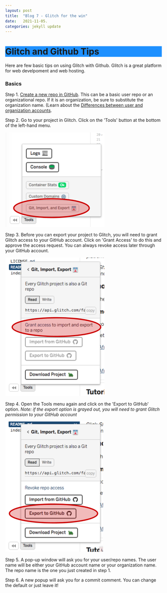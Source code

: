 ```yaml
---
layout: post
title:  "Blog 7 - Glitch for the win"
date:   2021-11-05.
categories: jekyll update
---
```


<h1 style="background-color:DodgerBlue;">Glitch and Github Tips</h1>

Here are few basic tips on using Glitch with Github. Glitch is a great platform for web develpoment and web hosting. 

### Basics

Step 1. [Create a new repo in GitHub](https://help.github.com/articles/create-a-repo/). This can be a basic user repo or an organizational repo. If it is an organization, be sure to substitute the organization name. (Learn about the [Differences between user and organization accounts](https://help.github.com/articles/differences-between-user-and-organization-accounts/).

Step 2. Go to your project in Glitch. Click on the 'Tools' button at the bottom of the left-hand menu. 

![Glitchy1](https://github.com/EddyGeee/My-Blog/blob/main/glitchy1.png?raw=true "Glitchy1")

Step 3. Before you can export your project to Glitch, you will need to grant Glitch access to your GitHub account. Click on 'Grant Access' to do this and approve the access request. You can always revoke access later through your GitHub account. 

![Glitchy2](https://github.com/EddyGeee/My-Blog/blob/main/glitchy2.png?raw=true "Glitchy2")

Step 4. Open the Tools menu again and click on the 'Export to GitHub' option. 
_Note: if the export option is grayed out, you will need to grant Glitch permission to your GitHub account_

![Glitchy3](https://github.com/EddyGeee/My-Blog/blob/main/glitchy3.png?raw=true "Glitchy3")

Step 5. A pop-up window will ask you for your user/repo names. The user name will be either your GitHub account name or your organization name. The repo name is the one you just created in step 1. 

Step 6. A new popup will ask you for a commit comment. You can change the default or just leave it!
